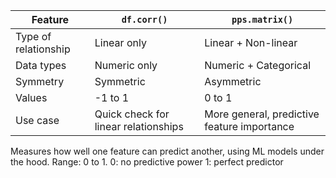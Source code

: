 | Feature              | `df.corr()`                          | `pps.matrix()`                              |
| -------------------- | ------------------------------------ | ------------------------------------------- |
| Type of relationship | Linear only                          | Linear + Non-linear                         |
| Data types           | Numeric only                         | Numeric + Categorical                       |
| Symmetry             | Symmetric                            | Asymmetric                                  |
| Values               | -1 to 1                              | 0 to 1                                      |
| Use case             | Quick check for linear relationships | More general, predictive feature importance |




Measures how well one feature can predict another, using ML models under the hood.
Range: 0 to 1.
0: no predictive power
1: perfect predictor
